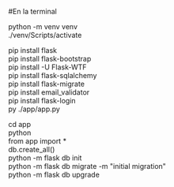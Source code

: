 #En la terminal

python -m venv venv\
./venv/Scripts/activate

pip install flask\
pip install flask-bootstrap\
pip install -U Flask-WTF\
pip install flask-sqlalchemy\
pip install flask-migrate\
pip install email_validator\
pip install flask-login\
py ./app/app.py

cd app\
python\
from app import *\
db.create_all()\
python -m flask db init\
python -m flask db migrate -m "initial migration"\
python -m flask db upgrade
